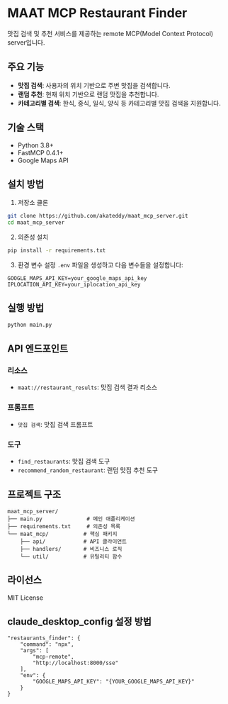 # MAAT MCP Restaurant Finder

맛집 검색 및 추천 서비스를 제공하는 remote MCP(Model Context Protocol) server입니다.

## 주요 기능

- **맛집 검색**: 사용자의 위치 기반으로 주변 맛집을 검색합니다.
- **랜덤 추천**: 현재 위치 기반으로 랜덤 맛집을 추천합니다.
- **카테고리별 검색**: 한식, 중식, 일식, 양식 등 카테고리별 맛집 검색을 지원합니다.

## 기술 스택

- Python 3.8+
- FastMCP 0.4.1+
- Google Maps API

## 설치 방법

1. 저장소 클론
```bash
git clone https://github.com/akateddy/maat_mcp_server.git
cd maat_mcp_server
```

2. 의존성 설치
```bash
pip install -r requirements.txt
```

3. 환경 변수 설정
`.env` 파일을 생성하고 다음 변수들을 설정합니다:
```
GOOGLE_MAPS_API_KEY=your_google_maps_api_key
IPLOCATION_API_KEY=your_iplocation_api_key
```

## 실행 방법

```bash
python main.py
```

## API 엔드포인트

### 리소스
- `maat://restaurant_results`: 맛집 검색 결과 리소스

### 프롬프트
- `맛집 검색`: 맛집 검색 프롬프트

### 도구
- `find_restaurants`: 맛집 검색 도구
- `recommend_random_restaurant`: 랜덤 맛집 추천 도구

## 프로젝트 구조

```
maat_mcp_server/
├── main.py              # 메인 애플리케이션
├── requirements.txt     # 의존성 목록
└── maat_mcp/           # 핵심 패키지
    ├── api/            # API 클라이언트
    ├── handlers/       # 비즈니스 로직
    └── util/           # 유틸리티 함수
```

## 라이선스

MIT License 

## claude_desktop_config 설정 방법
```
"restaurants_finder": {
	"command": "npx",
	"args": [
		"mcp-remote",
		"http://localhost:8000/sse"
	],
  	"env": {
		"GOOGLE_MAPS_API_KEY": "{YOUR_GOOGLE_MAPS_API_KEY}"
  	}
}
```
